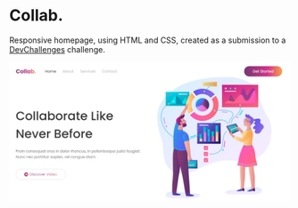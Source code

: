 # Collab.

Responsive homepage, using HTML and CSS, created as a submission to a [DevChallenges](https://devchallenges.io/challenges) challenge.

![Screenshot](Screenshot.jpg)
